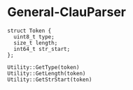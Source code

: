 # General-ClauParser
    struct Token {
      uint8_t type;
      size_t length;
      int64_t str_start;
    };

    Utility::GetType(token)
    Utility::GetLength(token)
    Utility::GetStrStart(token)
